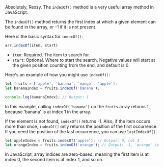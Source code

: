 Absolutely, Rexsy. The `indexOf()` method is a very useful array method in JavaScript.

The `indexOf()` method returns the first index at which a given element can be found in the array, or -1 if it is not present. 

Here is the basic syntax for `indexOf()`:

```javascript
arr.indexOf(item, start)
```

- `item`: Required. The item to search for.
- `start`: Optional. Where to start the search. Negative values will start at the given position counting from the end, and default is 0.

Here's an example of how you might use `indexOf()`:

```javascript
let fruits = ['apple', 'banana', 'mango', 'apple'];
let bananaIndex = fruits.indexOf('banana');

console.log(bananaIndex); // Output: 1
```

In this example, calling `indexOf('banana')` on the `fruits` array returns 1, because 'banana' is at index 1 in the array. 

If the element is not found, `indexOf()` returns -1. Also, if the item occurs more than once, `indexOf()` only returns the position of the first occurrence. If you need the position of the last occurrence, you can use `lastIndexOf()`.

```javascript
let appleIndex = fruits.indexOf('apple'); // Output: 0, not 3
let orangeIndex = fruits.indexOf('orange'); // Output: -1, 'orange' is not in the array
```

In JavaScript, array indices are zero-based, meaning the first item is at index 0, the second item is at index 1, and so on.